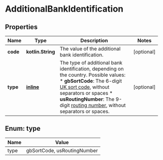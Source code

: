 
# AdditionalBankIdentification

## Properties
Name | Type | Description | Notes
------------ | ------------- | ------------- | -------------
**code** | **kotlin.String** | The value of the additional bank identification. |  [optional]
**type** | [**inline**](#Type) | The type of additional bank identification, depending on the country.  Possible values:   * **gbSortCode**: The 6-digit [UK sort code](https://en.wikipedia.org/wiki/Sort_code), without separators or spaces  * **usRoutingNumber**: The 9-digit [routing number](https://en.wikipedia.org/wiki/ABA_routing_transit_number), without separators or spaces. |  [optional]


<a name="Type"></a>
## Enum: type
Name | Value
---- | -----
type | gbSortCode, usRoutingNumber



